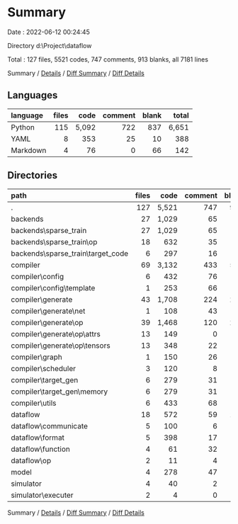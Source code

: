 # Summary

Date : 2022-06-12 00:24:45

Directory d:\\Project\\dataflow

Total : 127 files,  5521 codes, 747 comments, 913 blanks, all 7181 lines

Summary / [Details](details.md) / [Diff Summary](diff.md) / [Diff Details](diff-details.md)

## Languages
| language | files | code | comment | blank | total |
| :--- | ---: | ---: | ---: | ---: | ---: |
| Python | 115 | 5,092 | 722 | 837 | 6,651 |
| YAML | 8 | 353 | 25 | 10 | 388 |
| Markdown | 4 | 76 | 0 | 66 | 142 |

## Directories
| path | files | code | comment | blank | total |
| :--- | ---: | ---: | ---: | ---: | ---: |
| . | 127 | 5,521 | 747 | 913 | 7,181 |
| backends | 27 | 1,029 | 65 | 97 | 1,191 |
| backends\\sparse_train | 27 | 1,029 | 65 | 97 | 1,191 |
| backends\\sparse_train\\op | 18 | 632 | 35 | 64 | 731 |
| backends\\sparse_train\\target_code | 6 | 297 | 16 | 26 | 339 |
| compiler | 69 | 3,132 | 433 | 522 | 4,087 |
| compiler\\config | 6 | 432 | 76 | 59 | 567 |
| compiler\\config\\template | 1 | 253 | 66 | 52 | 371 |
| compiler\\generate | 43 | 1,708 | 224 | 292 | 2,224 |
| compiler\\generate\\net | 1 | 108 | 43 | 20 | 171 |
| compiler\\generate\\op | 39 | 1,468 | 120 | 239 | 1,827 |
| compiler\\generate\\op\\attrs | 13 | 149 | 0 | 16 | 165 |
| compiler\\generate\\op\\tensors | 13 | 348 | 22 | 52 | 422 |
| compiler\\graph | 1 | 150 | 26 | 26 | 202 |
| compiler\\scheduler | 3 | 120 | 8 | 9 | 137 |
| compiler\\target_gen | 6 | 279 | 31 | 46 | 356 |
| compiler\\target_gen\\memory | 6 | 279 | 31 | 46 | 356 |
| compiler\\utils | 6 | 433 | 68 | 77 | 578 |
| dataflow | 18 | 572 | 59 | 124 | 755 |
| dataflow\\communicate | 5 | 100 | 6 | 19 | 125 |
| dataflow\\format | 5 | 398 | 17 | 81 | 496 |
| dataflow\\function | 4 | 61 | 32 | 20 | 113 |
| dataflow\\op | 2 | 11 | 4 | 3 | 18 |
| model | 4 | 278 | 47 | 44 | 369 |
| simulator | 4 | 40 | 2 | 6 | 48 |
| simulator\\executer | 2 | 4 | 0 | 0 | 4 |

Summary / [Details](details.md) / [Diff Summary](diff.md) / [Diff Details](diff-details.md)